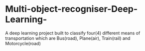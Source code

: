 # Multi-object-recogniser-Deep-Learning-
A deep learning project built to classify four(4) different means of transportation which are Bus(road), Plane(air), Train(rail) and  Motorcycle(road)
